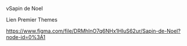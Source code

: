 vSapin de Noel

Lien Premier Themes

https://www.figma.com/file/DRMhlnO7q6NHx1HIuS62ur/Sapin-de-Noel?node-id=0%3A1

